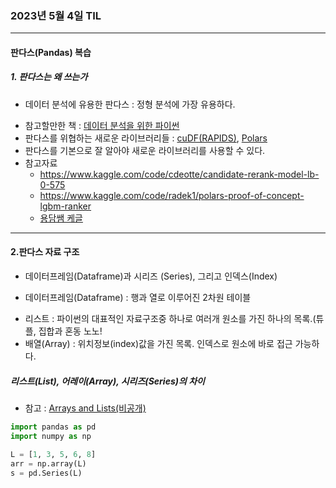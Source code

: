 ### 2023년 5월 4일 TIL
---
#### 판다스(Pandas) 복습
##### 1. 판다스는 왜 쓰는가
- 데이터 분석에 유용한 판다스 : 정형 분석에 가장 유용하다. 
* 참고할만한 책 :  [데이터 분석을 위한 파이썬](http://www.yes24.com/Product/Goods/118523424) 
* 판다스를 위협하는 새로운 라이브러리들 : [cuDF(RAPIDS)](https://rapids.ai/), [Polars](https://www.pola.rs/)
* 판다스를 기본으로 잘 알아야 새로운 라이브러리를 사용할 수 있다. 
* 참고자료 
	* <https://www.kaggle.com/code/cdeotte/candidate-rerank-model-lb-0-575>
	* <https://www.kaggle.com/code/radek1/polars-proof-of-concept-lgbm-ranker>
	* [용담쌤 케글](https://www.kaggle.com/code/emphymachine/eda-practice-01-h-m-trending-analysis)

---

#### 2.판다스 자료 구조
- 데이터프레임(Dataframe)과 시리즈 (Series), 그리고 인덱스(Index)
* 데이터프레임(Dataframe) : 행과 열로 이루어진 2차원 테이블
- 리스트 : 파이썬의 대표적인 자료구조중 하나로 여러개 원소를 가진 하나의 목록.(튜플, 집합과 혼동 노노!
- 배열(Array) : 위치정보(index)값을 가진 목록. 인덱스로 원소에 바로 접근 가능하다. 

##### 리스트(List), 어레이(Array),  시리즈(Series)의 차이
* 참고 : [Arrays and Lists(비공개)](https://www.notion.so/Full-Ver-Chapter-2-Data-Structure-and-Algorithms-966ddf1be98e411daf797ae94509c20c#3dd713a22c2e4333822132a001f2c3af)

```python
import pandas as pd
import numpy as np

L = [1, 3, 5, 6, 8]
arr = np.array(L)
s = pd.Series(L)
```

